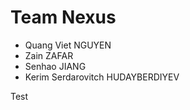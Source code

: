 # Team Nexus

- Quang Viet NGUYEN
- Zain ZAFAR
- Senhao JIANG
- Kerim Serdarovitch HUDAYBERDIYEV

Test